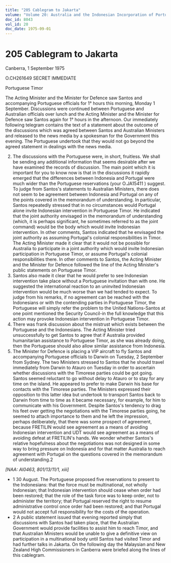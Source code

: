 ```yaml
---
title: "205 Cablegram to Jakarta"
volume: "Volume 20: Australia and the Indonesian Incorporation of Portuguese Timor, 1974-1976"
doc_id: 8043
vol_id: 20
doc_date: 1975-09-01
---
```


# 205 Cablegram to Jakarta

Canberra, 1 September 1975

O.CH261649 SECRET IMMEDIATE

Portuguese Timor

The Acting Minister and the Minister for Defence saw Santos and accompanying Portuguese officials for 1° hours this morning, Monday 1 September. Discussions were continued between Portuguese and Australian officials over lunch and the Acting Minister and the Minister for Defence saw Santos again for 1° hours in the afternoon. Our immediately following telegram contains the text of a statement about the outcome of the discussions which was agreed between Santos and Australian Ministers and released to the news media by a spokesman for the Government this evening. The Portuguese undertook that they would not go beyond the agreed statement in dealings with the news media.

  2. The discussions with the Portuguese were, in short, fruitless. We shall be sending any additional information that seems desirable after we have examined the records of discussion. The main point which it is important for you to know now is that in the discussions it rapidly emerged that the differences between Indonesia and Portugal were much wider than the Portuguese reservations (your O.JA15411 ) suggest. To judge from Santos's statements to Australian Ministers, there does not seem to be agreement between Indonesia and Portugal on any of the points covered in the memorandum of understanding. In particular, Santos repeatedly stressed that in no circumstances would Portugal alone invite Indonesian intervention in Portuguese Timor. He indicated that the joint authority envisaged in the memorandum of understanding (which, it is perhaps significant, he sometimes referred to as the joint command) would be the body which would invite Indonesian intervention. In other comments, Santos indicated that he envisaged the joint authority as assuming Portugal's colonial responsibilities in Timor. The Acting Minister made it clear that it would not be possible for Australia to participate in a joint authority which would invite Indonesian participation in Portuguese Timor, or assume Portugal's colonial responsibilities there. In other comments to Santos, the Acting Minister and the Minister for Defence followed the line of the Acting Minister's public statements on Portuguese Timor.
  3. Santos also made it clear that he would prefer to see Indonesian intervention take place without a Portuguese invitation than with one. He suggested the international reaction to an uninvited Indonesian intervention would be much worse than we had tended to expect. To judge from his remarks, if no agreement can be reached with the Indonesians or with the contending parties in Portuguese Timor, the Portuguese will simply refer the problem to the United Nations-Santos at one point mentioned the Security Council-in the full knowledge that this action may provoke Indonesian intervention in Portuguese Timor.
  4. There was frank discussion about the mistrust which exists between the Portuguese and the Indonesians. The Acting Minister tried unsuccessfully to get Santos to agree that if Australia provided humanitarian assistance to Portuguese Timor, as she was already doing, then the Portuguese should also allow similar assistance from Indonesia.
  5. The Minister for Defence is placing a VIP aircraft to fly Santos and accompanying Portuguese officials to Darwin on Tuesday, 2 September from Sydney. The two Ministers stressed to Santos that he should travel immediately from Darwin to Atauro on Tuesday in order to ascertain whether discussions with the Timorese parties could be got going. Santos seemed reluctant to go without delay to Atauro or to stay for any time on the island. He appeared to prefer to make Darwin his base for contacts with the Timorese parties. The Ministers expressed their opposition to this latter idea but undertook to transport Santos back to Darwin from time to time as it became necessary, for example, for him to communicate with his Government. Despite Santos's tendency to drag his feet over getting the negotiations with the Timorese parties going, he seemed to attach importance to them and he left the impression, perhaps deliberately, that there was some prospect of agreement, because FRETILIN would see agreement as a means of avoiding Indonesian intervention and UDT would see agreement as a means of avoiding defeat at FRETILIN's hands. We wonder whether Santos's relative hopefulness about the negotiations was not designed in some way to bring pressure on Indonesia and for that matter Australia to reach agreement with Portugal on the questions covered in the memorandum of understanding.2



_[NAA: Al0463, 801/13/11/1, xiii]_

  * 1 30 August. The Portuguese proposed five reservations to present to the Indonesians: that the force must be multinational, not wholly Indonesian; that Indonesian intervention should cease when order had been restored; that the role of the task force was to keep order, not to administer the territory; that Portugal reserved the right to resume administrative control once order had been restored; and that Portugal would not accept full responsibility for the costs of the operation. 
  * 2 A public statement issued that evening reported simply that discussions with Santos had taken place, that the Australian Government would provide facilities to assist him to reach Timor, and that Australian Ministers would be unable to give a definitive view on participation in a multinational body until Santos had visited Timor and had further talks in Jakarta. On the following day the Malaysian and New Zealand High Commissioners in Canberra were briefed along the lines of this cablegram.


